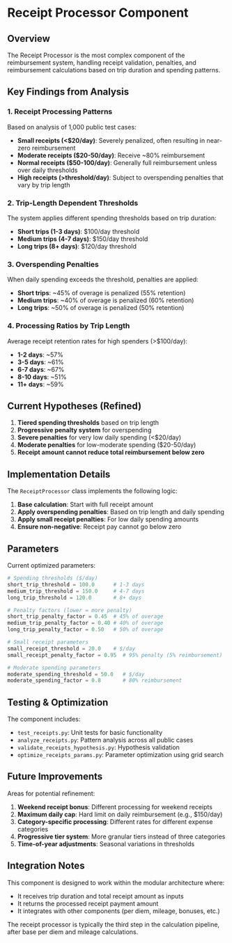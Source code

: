# Receipt Processor Component

## Overview

The Receipt Processor is the most complex component of the reimbursement system, handling receipt validation, penalties, and reimbursement calculations based on trip duration and spending patterns.

## Key Findings from Analysis

### 1. Receipt Processing Patterns

Based on analysis of 1,000 public test cases:

- **Small receipts (<$20/day)**: Severely penalized, often resulting in near-zero reimbursement
- **Moderate receipts ($20-50/day)**: Receive ~80% reimbursement
- **Normal receipts ($50-100/day)**: Generally full reimbursement unless over daily thresholds
- **High receipts (>threshold/day)**: Subject to overspending penalties that vary by trip length

### 2. Trip-Length Dependent Thresholds

The system applies different spending thresholds based on trip duration:

- **Short trips (1-3 days)**: $100/day threshold
- **Medium trips (4-7 days)**: $150/day threshold  
- **Long trips (8+ days)**: $120/day threshold

### 3. Overspending Penalties

When daily spending exceeds the threshold, penalties are applied:

- **Short trips**: ~45% of overage is penalized (55% retention)
- **Medium trips**: ~40% of overage is penalized (60% retention)
- **Long trips**: ~50% of overage is penalized (50% retention)

### 4. Processing Ratios by Trip Length

Average receipt retention rates for high spenders (>$100/day):

- **1-2 days**: ~57%
- **3-5 days**: ~61%
- **6-7 days**: ~67%
- **8-10 days**: ~51%
- **11+ days**: ~59%

## Current Hypotheses (Refined)

1. **Tiered spending thresholds** based on trip length
2. **Progressive penalty system** for overspending
3. **Severe penalties** for very low daily spending (<$20/day)
4. **Moderate penalties** for low-moderate spending ($20-50/day)
5. **Receipt amount cannot reduce total reimbursement below zero**

## Implementation Details

The `ReceiptProcessor` class implements the following logic:

1. **Base calculation**: Start with full receipt amount
2. **Apply overspending penalties**: Based on trip length and daily spending
3. **Apply small receipt penalties**: For low daily spending amounts
4. **Ensure non-negative**: Receipt pay cannot go below zero

## Parameters

Current optimized parameters:

```python
# Spending thresholds ($/day)
short_trip_threshold = 100.0      # 1-3 days
medium_trip_threshold = 150.0     # 4-7 days  
long_trip_threshold = 120.0       # 8+ days

# Penalty factors (lower = more penalty)
short_trip_penalty_factor = 0.45  # 45% of overage
medium_trip_penalty_factor = 0.40 # 40% of overage
long_trip_penalty_factor = 0.50   # 50% of overage

# Small receipt parameters
small_receipt_threshold = 20.0    # $/day
small_receipt_penalty_factor = 0.95  # 95% penalty (5% reimbursement)

# Moderate spending parameters
moderate_spending_threshold = 50.0   # $/day
moderate_spending_factor = 0.8       # 80% reimbursement
```

## Testing & Optimization

The component includes:

- `test_receipts.py`: Unit tests for basic functionality
- `analyze_receipts.py`: Pattern analysis across all public cases
- `validate_receipts_hypothesis.py`: Hypothesis validation
- `optimize_receipts_params.py`: Parameter optimization using grid search

## Future Improvements

Areas for potential refinement:

1. **Weekend receipt bonus**: Different processing for weekend receipts
2. **Maximum daily cap**: Hard limit on daily reimbursement (e.g., $150/day)
3. **Category-specific processing**: Different rates for different expense categories
4. **Progressive tier system**: More granular tiers instead of three categories
5. **Time-of-year adjustments**: Seasonal variations in thresholds

## Integration Notes

This component is designed to work within the modular architecture where:
- It receives trip duration and total receipt amount as inputs
- It returns the processed receipt payment amount
- It integrates with other components (per diem, mileage, bonuses, etc.)

The receipt processor is typically the third step in the calculation pipeline, after base per diem and mileage calculations.
